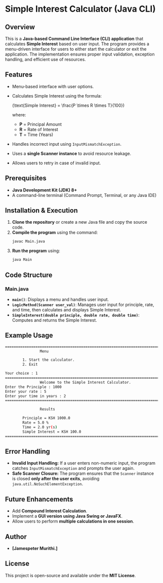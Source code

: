 # Simple Interest Calculator (Java CLI)

## Overview

This is a **Java-based Command Line Interface (CLI) application** that calculates **Simple Interest** based on user input. The program provides a menu-driven interface for users to either start the calculator or exit the application. The implementation ensures proper input validation, exception handling, and efficient use of resources.

## Features

- Menu-based interface with user options.
- Calculates Simple Interest using the formula:

  \(\text{Simple Interest} = \frac{P \times R \times T}{100}\)

  where:
  - **P** = Principal Amount
  - **R** = Rate of Interest
  - **T** = Time (Years)
- Handles incorrect input using `InputMismatchException`.
- Uses a **single Scanner instance** to avoid resource leakage.
- Allows users to retry in case of invalid input.

## Prerequisites

- **Java Development Kit (JDK) 8+**
- A command-line terminal (Command Prompt, Terminal, or any Java IDE)

## Installation & Execution

1. **Clone the repository** or create a new Java file and copy the source code.
2. **Compile the program** using the command:
   ```sh
   javac Main.java
   ```
3. **Run the program** using:
   ```sh
   java Main
   ```

## Code Structure

### **Main.java**

- **`main()`**: Displays a menu and handles user input.
- **`LogicMethod(Scanner user_val)`**: Manages user input for principle, rate, and time, then calculates and displays Simple Interest.
- **`SimpleInterest(double principle, double rate, double time)`**: Computes and returns the Simple Interest.

## Example Usage

```sh
===========================================================================================
                Menu

        1. Start the calculator.
        2. Exit

Your choice : 1
===========================================================================================
                Welcome to the Simple Interest Calculator.
Enter the Principle : 1000
Enter your rate : 5
Enter your time in years : 2
===========================================================================================

                Results

        Principle = KSH 1000.0
        Rate = 5.0 %
        Time = 2.0 yr(s)
        Simple Interest = KSH 100.0
===========================================================================================
```

## Error Handling

- **Invalid Input Handling:** If a user enters non-numeric input, the program catches `InputMismatchException` and prompts the user again.
- **Safe Scanner Closure:** The program ensures that the `Scanner` instance is closed **only after the user exits**, avoiding `java.util.NoSuchElementException`.

## Future Enhancements

- Add **Compound Interest Calculation**.
- Implement a **GUI version using Java Swing or JavaFX**.
- Allow users to perform **multiple calculations in one session**.

## Author

- **[Jamespeter Murithi.]**

## License

This project is open-source and available under the **MIT License**.

